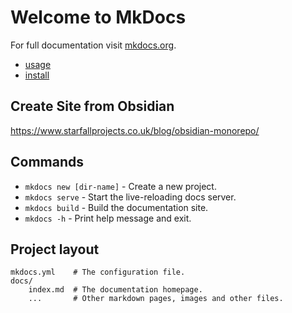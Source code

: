 # Welcome to MkDocs

For full documentation visit [mkdocs.org](https://www.mkdocs.org).

- [usage](user-guide/usage.md)
- [install](user-guide/install.md)

## Create Site from Obsidian

<https://www.starfallprojects.co.uk/blog/obsidian-monorepo/>

## Commands

* `mkdocs new [dir-name]` - Create a new project.
* `mkdocs serve` - Start the live-reloading docs server.
* `mkdocs build` - Build the documentation site.
* `mkdocs -h` - Print help message and exit.

## Project layout

    mkdocs.yml    # The configuration file.
    docs/
        index.md  # The documentation homepage.
        ...       # Other markdown pages, images and other files.
